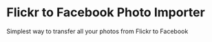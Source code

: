 Flickr to Facebook Photo Importer
=================================

Simplest way to transfer all your photos from Flickr to Facebook
